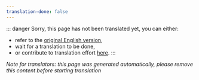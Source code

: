```yaml
---
translation-done: false
---
```

::: danger
Sorry, this page has not been translated yet, you can either:
- refer to the [original English version](</hi new original here.md>),
- wait for a translation to be done,
- or contribute to translation effort [here](https://github.com/bsmg/wiki).
:::

_Note for translators: this page was generated automatically, please remove this content before starting translation_
